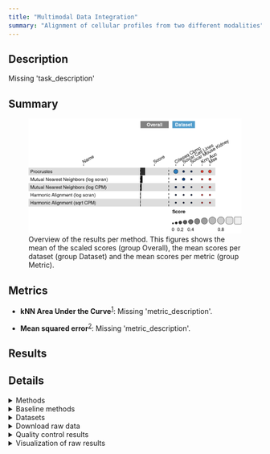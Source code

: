 ```yaml
---
title: "Multimodal Data Integration"
summary: "Alignment of cellular profiles from two different modalities"
---
```


<script src="index_files/libs/htmlwidgets-1.5.4/htmlwidgets.js"></script>
<link href="index_files/libs/datatables-css-0.0.0/datatables-crosstalk.css" rel="stylesheet" />
<script src="index_files/libs/datatables-binding-0.25/datatables.js"></script>
<script src="index_files/libs/jquery-3.6.0/jquery-3.6.0.min.js"></script>
<link href="index_files/libs/dt-core-1.11.3/css/jquery.dataTables.min.css" rel="stylesheet" />
<link href="index_files/libs/dt-core-1.11.3/css/jquery.dataTables.extra.css" rel="stylesheet" />
<script src="index_files/libs/dt-core-1.11.3/js/jquery.dataTables.min.js"></script>
<link href="index_files/libs/dt-ext-select-1.11.3/css/select.dataTables.min.css" rel="stylesheet" />
<script src="index_files/libs/dt-ext-select-1.11.3/js/dataTables.select.min.js"></script>
<link href="index_files/libs/dt-ext-searchpanes-1.11.3/css/searchPanes.dataTables.min.css" rel="stylesheet" />
<script src="index_files/libs/dt-ext-searchpanes-1.11.3/js/dataTables.searchPanes.min.js"></script>
<script src="index_files/libs/jszip-1.11.3/jszip.min.js"></script>
<link href="index_files/libs/dt-ext-buttons-1.11.3/css/buttons.dataTables.min.css" rel="stylesheet" />
<script src="index_files/libs/dt-ext-buttons-1.11.3/js/dataTables.buttons.min.js"></script>
<script src="index_files/libs/dt-ext-buttons-1.11.3/js/buttons.html5.min.js"></script>
<script src="index_files/libs/dt-ext-buttons-1.11.3/js/buttons.colVis.min.js"></script>
<script src="index_files/libs/dt-ext-buttons-1.11.3/js/buttons.print.min.js"></script>
<link href="index_files/libs/crosstalk-1.2.0/css/crosstalk.min.css" rel="stylesheet" />
<script src="index_files/libs/crosstalk-1.2.0/js/crosstalk.min.js"></script>
<script src="index_files/libs/kePrint-0.0.1/kePrint.js"></script>
<link href="index_files/libs/lightable-0.0.1/lightable.css" rel="stylesheet" />


## Description

Missing 'task_description'

## Summary

<figure>
<img src="index.markdown_strict_files/figure-markdown_strict/summary-1.png" width="691" alt="Overview of the results per method. This figures shows the mean of the scaled scores (group Overall), the mean scores per dataset (group Dataset) and the mean scores per metric (group Metric)." />
<figcaption aria-hidden="true">Overview of the results per method. This figures shows the mean of the scaled scores (group Overall), the mean scores per dataset (group Dataset) and the mean scores per metric (group Metric).</figcaption>
</figure>

## Metrics

-   **kNN Area Under the Curve**<sup><a href="/bibliography#stanley2020harmonic" target="_blank">1</a></sup>: Missing 'metric_description'.

<!-- -->

-   **Mean squared error**<sup><a href="/bibliography#lance2022multimodal" target="_blank">2</a></sup>: Missing 'metric_description'.

## Results

<div id="htmlwidget-10fdd84c092ad00b4735" style="width:100%;height:auto;" class="datatables html-widget"></div>
<script type="application/json" data-for="htmlwidget-10fdd84c092ad00b4735">{"x":{"filter":"none","vertical":false,"extensions":["Select","SearchPanes","Buttons"],"caption":"<caption>Results table of the scores per method, dataset and metric (after scaling). Use the filters to make a custom subselection of methods and datasets. The \"Overall mean\" dataset is the mean value across all datasets.<\/caption>","data":[["Procrustes <sup><a href=\"/bibliography#gower1975generalized\" target=\"_blank\">3<\/a><\/sup>","Mutual Nearest Neighbors (log scran) <sup><a href=\"/bibliography#haghverdi2018batch\" target=\"_blank\">4<\/a><\/sup>","Procrustes <sup><a href=\"/bibliography#gower1975generalized\" target=\"_blank\">3<\/a><\/sup>","Procrustes <sup><a href=\"/bibliography#gower1975generalized\" target=\"_blank\">3<\/a><\/sup>","Mutual Nearest Neighbors (log scran) <sup><a href=\"/bibliography#haghverdi2018batch\" target=\"_blank\">4<\/a><\/sup>","Mutual Nearest Neighbors (log CPM) <sup><a href=\"/bibliography#haghverdi2018batch\" target=\"_blank\">4<\/a><\/sup>","Mutual Nearest Neighbors (log CPM) <sup><a href=\"/bibliography#haghverdi2018batch\" target=\"_blank\">4<\/a><\/sup>","Procrustes <sup><a href=\"/bibliography#gower1975generalized\" target=\"_blank\">3<\/a><\/sup>","Mutual Nearest Neighbors (log CPM) <sup><a href=\"/bibliography#haghverdi2018batch\" target=\"_blank\">4<\/a><\/sup>","Mutual Nearest Neighbors (log scran) <sup><a href=\"/bibliography#haghverdi2018batch\" target=\"_blank\">4<\/a><\/sup>","Harmonic Alignment (log scran) <sup><a href=\"/bibliography#stanley2020harmonic\" target=\"_blank\">1<\/a><\/sup>","Mutual Nearest Neighbors (log CPM) <sup><a href=\"/bibliography#haghverdi2018batch\" target=\"_blank\">4<\/a><\/sup>","Harmonic Alignment (log scran) <sup><a href=\"/bibliography#stanley2020harmonic\" target=\"_blank\">1<\/a><\/sup>","Harmonic Alignment (sqrt CPM) <sup><a href=\"/bibliography#stanley2020harmonic\" target=\"_blank\">1<\/a><\/sup>","Harmonic Alignment (log scran) <sup><a href=\"/bibliography#stanley2020harmonic\" target=\"_blank\">1<\/a><\/sup>","Harmonic Alignment (sqrt CPM) <sup><a href=\"/bibliography#stanley2020harmonic\" target=\"_blank\">1<\/a><\/sup>","Harmonic Alignment (sqrt CPM) <sup><a href=\"/bibliography#stanley2020harmonic\" target=\"_blank\">1<\/a><\/sup>","Harmonic Alignment (log scran) <sup><a href=\"/bibliography#stanley2020harmonic\" target=\"_blank\">1<\/a><\/sup>","Mutual Nearest Neighbors (log scran) <sup><a href=\"/bibliography#haghverdi2018batch\" target=\"_blank\">4<\/a><\/sup>","Harmonic Alignment (sqrt CPM) <sup><a href=\"/bibliography#stanley2020harmonic\" target=\"_blank\">1<\/a><\/sup>"],["CITE-seq Cord Blood Mononuclear Cells <sup><a href=\"/bibliography#stoeckius2017simultaneous\" target=\"_blank\">5<\/a><\/sup>","sciCAR Cell Lines <sup><a href=\"/bibliography#cao2018joint\" target=\"_blank\">6<\/a><\/sup>","Overall mean","sciCAR Cell Lines <sup><a href=\"/bibliography#cao2018joint\" target=\"_blank\">6<\/a><\/sup>","Overall mean","CITE-seq Cord Blood Mononuclear Cells <sup><a href=\"/bibliography#stoeckius2017simultaneous\" target=\"_blank\">5<\/a><\/sup>","sciCAR Cell Lines <sup><a href=\"/bibliography#cao2018joint\" target=\"_blank\">6<\/a><\/sup>","sciCAR Mouse Kidney <sup><a href=\"/bibliography#cao2018joint\" target=\"_blank\">6<\/a><\/sup>","Overall mean","sciCAR Mouse Kidney <sup><a href=\"/bibliography#cao2018joint\" target=\"_blank\">6<\/a><\/sup>","sciCAR Mouse Kidney <sup><a href=\"/bibliography#cao2018joint\" target=\"_blank\">6<\/a><\/sup>","sciCAR Mouse Kidney <sup><a href=\"/bibliography#cao2018joint\" target=\"_blank\">6<\/a><\/sup>","CITE-seq Cord Blood Mononuclear Cells <sup><a href=\"/bibliography#stoeckius2017simultaneous\" target=\"_blank\">5<\/a><\/sup>","sciCAR Mouse Kidney <sup><a href=\"/bibliography#cao2018joint\" target=\"_blank\">6<\/a><\/sup>","Overall mean","CITE-seq Cord Blood Mononuclear Cells <sup><a href=\"/bibliography#stoeckius2017simultaneous\" target=\"_blank\">5<\/a><\/sup>","Overall mean","sciCAR Cell Lines <sup><a href=\"/bibliography#cao2018joint\" target=\"_blank\">6<\/a><\/sup>","CITE-seq Cord Blood Mononuclear Cells <sup><a href=\"/bibliography#stoeckius2017simultaneous\" target=\"_blank\">5<\/a><\/sup>","sciCAR Cell Lines <sup><a href=\"/bibliography#cao2018joint\" target=\"_blank\">6<\/a><\/sup>"],[0.367371660099538,0.172964252031419,0.162837986597246,0.0738402342650184,0.0653706327887329,0.0622904826180733,0.0578544389346066,0.0473020654271813,0.0426085296479292,0.0374213892344664,0.0109700285290439,0.00768066739110755,0.0046471142447602,0.00401139972041642,0.00314853587622908,-0.00173450021106317,-0.00480976937010793,-0.00617153514511684,-0.0142737428996867,-0.016706207619677],[0.308171704906801,0.0802243802593182,0.135417673163572,0.0579895919310561,0.0369218501295169,0.0140308448143716,0.0366648883279408,0.0400917226528605,0.0151695187773746,0.0434258827880639,0.0247993159239327,-0.00518717681018846,0.011571461471132,0.0104405294544754,0.0152583183793965,-0.00114099213098423,-0.000711677681043749,0.0094041777431248,-0.0128847126588314,-0.0114345703666224],[0.426571615292276,0.26570412380352,0.19025830003092,0.0896908765989807,0.0938194154479489,0.110550120421775,0.0790439895412725,0.054512408201502,0.0700475405184837,0.0314168956808689,-0.00285925886584493,0.0205485115924036,-0.00227723298161164,-0.00241773001364254,-0.00896124662693835,-0.0023280082911421,-0.00890786105917211,-0.0217472480333585,-0.0156627731405421,-0.0219778448727317],[291,879,449.666666666667,499,982.666666666667,540,749,559,719.333333333333,1239,1993,869,2046,581,1926,890,593.666666666667,1739,830,310],[132.8,88.6,273.333333333333,369,86.3666666666667,43.5,83.3,318.2,71.6,92.8,655.5,88,395,941.1,458.566666666667,903.9,930.366666666667,325.2,77.7,946.1],[0.5666015625,3.22265625,0.684928385416667,0.65517578125,3.87369791666667,1.953125,1.85546875,0.8330078125,2.01822916666667,4.19921875,4.19921875,2.24609375,4.19921875,1.85546875,3.87369791666667,0.61318359375,1.112890625,3.22265625,4.19921875,0.87001953125]],"container":"<table class=\"stripe compact\">\n  <thead>\n    <tr>\n      <th>Method<\/th>\n      <th>Dataset<\/th>\n      <th>Mean score<\/th>\n      <th>kNN Area Under the Curve<\/th>\n      <th>Mean squared error<\/th>\n      <th>Runtime (s)<\/th>\n      <th>CPU (%)<\/th>\n      <th>Memory (GB)<\/th>\n    <\/tr>\n  <\/thead>\n<\/table>","options":{"dom":"Bt","paging":false,"columnDefs":[{"targets":6,"render":"function(data, type, row, meta) {\n    return type !== 'display' ? data : DTWidget.formatRound(data, 0, 3, \",\", \".\", null);\n  }"},{"targets":5,"render":"function(data, type, row, meta) {\n    return type !== 'display' ? data : DTWidget.formatRound(data, 0, 3, \",\", \".\", null);\n  }"},{"targets":7,"render":"function(data, type, row, meta) {\n    return type !== 'display' ? data : DTWidget.formatRound(data, 2, 3, \",\", \".\", null);\n  }"},{"targets":2,"render":"function(data, type, row, meta) {\n    return type !== 'display' ? data : DTWidget.formatRound(data, 2, 3, \",\", \".\", null);\n  }"},{"targets":3,"render":"function(data, type, row, meta) {\n    return type !== 'display' ? data : DTWidget.formatRound(data, 2, 3, \",\", \".\", null);\n  }"},{"targets":4,"render":"function(data, type, row, meta) {\n    return type !== 'display' ? data : DTWidget.formatRound(data, 2, 3, \",\", \".\", null);\n  }"},{"searchPanes":{"show":false},"targets":[2,3,4,5,6,7]},{"searchPanes":{"preSelect":"Overall mean"},"targets":1},{"className":"dt-right","targets":[2,3,4,5,6,7]}],"buttons":["searchPanes","csv","excel"],"language":{"searchPanes":{"collapse":"Filter datasets / methods"}},"scrollX":true,"order":[],"autoWidth":false,"orderClasses":false}},"evals":["options.columnDefs.0.render","options.columnDefs.1.render","options.columnDefs.2.render","options.columnDefs.3.render","options.columnDefs.4.render","options.columnDefs.5.render"],"jsHooks":[]}</script>

## Details

<details>
<summary>
Methods
</summary>

-   **Harmonic Alignment (log scran)**<sup><a href="/bibliography#stanley2020harmonic" target="_blank">1</a></sup>: Missing 'method_description'. Links: [Docs](https://github.com/KrishnaswamyLab/harmonic-alignment).

<!-- -->

-   **Harmonic Alignment (sqrt CPM)**<sup><a href="/bibliography#stanley2020harmonic" target="_blank">1</a></sup>: Missing 'method_description'. Links: [Docs](https://github.com/KrishnaswamyLab/harmonic-alignment).

<!-- -->

-   **Mutual Nearest Neighbors (log CPM)**<sup><a href="/bibliography#haghverdi2018batch" target="_blank">4</a></sup>: Missing 'method_description'. Links: [Docs](https://github.com/LTLA/batchelor).

<!-- -->

-   **Mutual Nearest Neighbors (log scran)**<sup><a href="/bibliography#haghverdi2018batch" target="_blank">4</a></sup>: Missing 'method_description'. Links: [Docs](https://github.com/LTLA/batchelor).

<!-- -->

-   **Procrustes**<sup><a href="/bibliography#gower1975generalized" target="_blank">3</a></sup>: Missing 'method_description'. Links: [Docs](https://docs.scipy.org/doc/scipy/reference/generated/scipy.spatial.procrustes.html).

<!-- -->

-   **Random Features**<sup><a href="/bibliography#openproblems" target="_blank">7</a></sup>: Missing 'method_description'. Links: [Docs](https://github.com/openproblems-bio/openproblems).

<!-- -->

-   **True Features**<sup><a href="/bibliography#openproblems" target="_blank">7</a></sup>: Missing 'method_description'. Links: [Docs](https://github.com/openproblems-bio/openproblems).

</details>
<details>
<summary>
Baseline methods
</summary>

-   **Random Features**: Missing 'method_description'.

<!-- -->

-   **True Features**: Missing 'method_description'.

</details>
<details>
<summary>
Datasets
</summary>

-   **CITE-seq Cord Blood Mononuclear Cells**<sup><a href="/bibliography#stoeckius2017simultaneous" target="_blank">5</a></sup>: Missing 'dataset_description'.

<!-- -->

-   **sciCAR Cell Lines**<sup><a href="/bibliography#cao2018joint" target="_blank">6</a></sup>: Missing 'dataset_description'.

<!-- -->

-   **sciCAR Mouse Kidney**<sup><a href="/bibliography#cao2018joint" target="_blank">6</a></sup>: Missing 'dataset_description'.

</details>
<details>
<summary>
Download raw data
</summary>

<a href="data/task_info.json" class="btn btn-secondary">Task info</a>
<a href="data/method_info.json" class="btn btn-secondary">Method info</a>
<a href="data/metric_info.json" class="btn btn-secondary">Metric info</a>
<a href="data/dataset_info.json" class="btn btn-secondary">Dataset info</a>
<a href="data/results.json" class="btn btn-secondary">Results</a>
<a href="data/quality_control.json" class="btn btn-secondary">Quality control</a>

</details>
<details>
<summary>
Quality control results
</summary>
<table class="table lightable-paper" style='margin-left: auto; margin-right: auto; font-family: "Arial Narrow", arial, helvetica, sans-serif; margin-left: auto; margin-right: auto;'>
 <thead>
  <tr>
   <th style="text-align:left;"> Category </th>
   <th style="text-align:left;"> Name </th>
   <th style="text-align:right;"> Value </th>
   <th style="text-align:left;"> Condition </th>
   <th style="text-align:left;"> Severity </th>
  </tr>
 </thead>
<tbody>
  <tr>
   <td style="text-align:left;" data-toggle="tooltip" data-container="body" data-placement="right" title="Dataset metadata field 'dataset_description' should be defined
  Task id: multimodal_data_integration
  Field: dataset_description
"> Dataset info </td>
   <td style="text-align:left;" data-toggle="tooltip" data-container="body" data-placement="right" title="Dataset metadata field 'dataset_description' should be defined
  Task id: multimodal_data_integration
  Field: dataset_description
"> Pct 'dataset_description' missing </td>
   <td style="text-align:right;" data-toggle="tooltip" data-container="body" data-placement="right" title="Dataset metadata field 'dataset_description' should be defined
  Task id: multimodal_data_integration
  Field: dataset_description
"> 1 </td>
   <td style="text-align:left;" data-toggle="tooltip" data-container="body" data-placement="right" title="Dataset metadata field 'dataset_description' should be defined
  Task id: multimodal_data_integration
  Field: dataset_description
"> percent_missing(dataset_info, field) </td>
   <td style="text-align:left;color: red !important;" data-toggle="tooltip" data-container="body" data-placement="right" title="Dataset metadata field 'dataset_description' should be defined
  Task id: multimodal_data_integration
  Field: dataset_description
"> ✗✗ </td>
  </tr>
  <tr>
   <td style="text-align:left;" data-toggle="tooltip" data-container="body" data-placement="right" title="Method metadata field 'method_description' should be defined
  Task id: multimodal_data_integration
  Field: method_description
"> Method info </td>
   <td style="text-align:left;" data-toggle="tooltip" data-container="body" data-placement="right" title="Method metadata field 'method_description' should be defined
  Task id: multimodal_data_integration
  Field: method_description
"> Pct 'method_description' missing </td>
   <td style="text-align:right;" data-toggle="tooltip" data-container="body" data-placement="right" title="Method metadata field 'method_description' should be defined
  Task id: multimodal_data_integration
  Field: method_description
"> 1 </td>
   <td style="text-align:left;" data-toggle="tooltip" data-container="body" data-placement="right" title="Method metadata field 'method_description' should be defined
  Task id: multimodal_data_integration
  Field: method_description
"> percent_missing(method_info, field) </td>
   <td style="text-align:left;color: red !important;" data-toggle="tooltip" data-container="body" data-placement="right" title="Method metadata field 'method_description' should be defined
  Task id: multimodal_data_integration
  Field: method_description
"> ✗✗ </td>
  </tr>
  <tr>
   <td style="text-align:left;" data-toggle="tooltip" data-container="body" data-placement="right" title="Metric metadata field 'metric_description' should be defined
  Task id: multimodal_data_integration
  Field: metric_description
"> Metric info </td>
   <td style="text-align:left;" data-toggle="tooltip" data-container="body" data-placement="right" title="Metric metadata field 'metric_description' should be defined
  Task id: multimodal_data_integration
  Field: metric_description
"> Pct 'metric_description' missing </td>
   <td style="text-align:right;" data-toggle="tooltip" data-container="body" data-placement="right" title="Metric metadata field 'metric_description' should be defined
  Task id: multimodal_data_integration
  Field: metric_description
"> 1 </td>
   <td style="text-align:left;" data-toggle="tooltip" data-container="body" data-placement="right" title="Metric metadata field 'metric_description' should be defined
  Task id: multimodal_data_integration
  Field: metric_description
"> percent_missing(metric_info, field) </td>
   <td style="text-align:left;color: red !important;" data-toggle="tooltip" data-container="body" data-placement="right" title="Metric metadata field 'metric_description' should be defined
  Task id: multimodal_data_integration
  Field: metric_description
"> ✗✗ </td>
  </tr>
  <tr>
   <td style="text-align:left;" data-toggle="tooltip" data-container="body" data-placement="right" title="Task metadata field 'task_description' should be defined
  Task id: multimodal_data_integration
  Field: task_description
"> Task info </td>
   <td style="text-align:left;" data-toggle="tooltip" data-container="body" data-placement="right" title="Task metadata field 'task_description' should be defined
  Task id: multimodal_data_integration
  Field: task_description
"> Pct 'task_description' missing </td>
   <td style="text-align:right;" data-toggle="tooltip" data-container="body" data-placement="right" title="Task metadata field 'task_description' should be defined
  Task id: multimodal_data_integration
  Field: task_description
"> 1 </td>
   <td style="text-align:left;" data-toggle="tooltip" data-container="body" data-placement="right" title="Task metadata field 'task_description' should be defined
  Task id: multimodal_data_integration
  Field: task_description
"> percent_missing([task_info], field) </td>
   <td style="text-align:left;color: red !important;" data-toggle="tooltip" data-container="body" data-placement="right" title="Task metadata field 'task_description' should be defined
  Task id: multimodal_data_integration
  Field: task_description
"> ✗✗ </td>
  </tr>
</tbody>
</table>

</details>
<details>
<summary>
Visualization of raw results
</summary>

<img src="index.markdown_strict_files/figure-markdown_strict/raw_results-1.png" width="960" />

</details>

